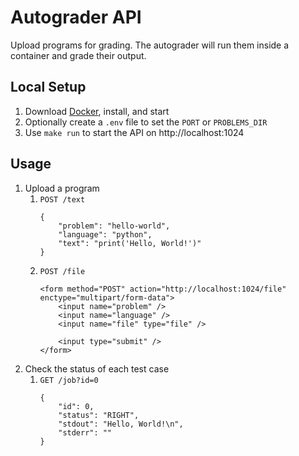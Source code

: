 # Autograder API

Upload programs for grading. The autograder will run them inside a container and grade their output.

## Local Setup

1. Download [Docker](https://www.docker.com/products/docker-desktop), install, and start
2. Optionally create a `.env` file to set the `PORT` or `PROBLEMS_DIR`
2. Use `make run` to start the API on http://localhost:1024

## Usage

1. Upload a program
    1. `POST /text`
        ```
        {
            "problem": "hello-world",
            "language": "python",
            "text": "print('Hello, World!')"
        }
        ```
    2. `POST /file`
        ```
        <form method="POST" action="http://localhost:1024/file" enctype="multipart/form-data">
            <input name="problem" />
            <input name="language" />
            <input name="file" type="file" />
            
            <input type="submit" />
        </form>
        ```
2. Check the status of each test case
    1. `GET /job?id=0`
        ```
        {
            "id": 0,
            "status": "RIGHT",
            "stdout": "Hello, World!\n",
            "stderr": ""
        }
        ```
